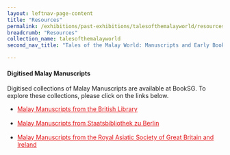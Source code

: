 ```yaml
---
layout: leftnav-page-content
title: "Resources"
permalink: /exhibitions/past-exhibitions/talesofthemalayworld/resources/
breadcrumb: "Resources"
collection_name: talesofthemalayworld
second_nav_title: "Tales of the Malay World: Manuscripts and Early Books"

---
```


#### Digitised Malay Manuscripts

Digitised collections of Malay Manuscripts are available at BookSG. To explore these collections, please click on the links below.

<ul>
    <li style="margin-bottom: 1rem;">
        <a href="http://eresources.nlb.gov.sg/printheritage/browse/British_Library.aspx" style="color:#E21216;">Malay Manuscripts from the British Library</a>
    </li>    
    <li style="margin-bottom: 1rem;">
        <a href="http://eresources.nlb.gov.sg/printheritage/browse/Malay_Manuscripts_Staatsbibliothek.aspx" style="color:#E21216;">Malay Manuscripts from Staatsbibliothek zu Berlin</a>
    </li>       
    <li style="margin-bottom: 1rem;">
        <a href="http://eresources.nlb.gov.sg/printheritage/browse/Malay_Manuscripts_Royal_Asiatic_Society_GBI.aspx" style="color:#E21216;">Malay Manuscripts from the Royal Asiatic Society of Great Britain and Ireland</a>
    </li>       
</ul>